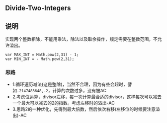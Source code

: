 ## Divide-Two-Integers

## 说明
实现两个整数相除，不能用乘法，除法以及取余操作，规定需要在整数范围，不允许溢出。

```
var MAX_INT = Math.pow(2,31) - 1;
var MIN_INT = - Math.pow(2,31);
```

### 思路

* 1.循环遍历减法(这是整除)，当然不合理，因为有些会超时，譬如`-2147483648,-2`，计算的次数过多，没有被AC
* 2.考虑位运算，divisor左移，每一次计算最合适的divisor，这样每次可以减去一个最大可以减去的2的指数。考虑左移时的溢出-AC
* 3.思路2的一种优化，先得到最大倍数，然后依次右移(左移位的时候要注意溢出)-AC
